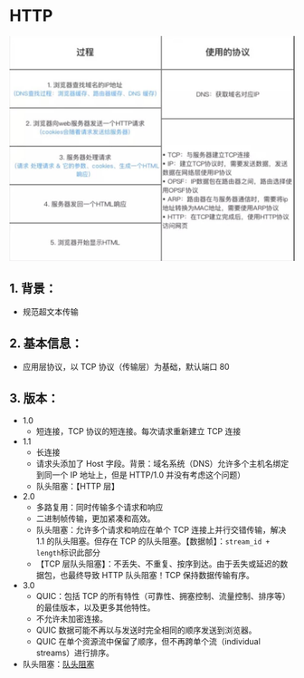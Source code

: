 # HTTP

![URL 解析](../images/url-parase.PNG)

## 1. 背景：

- 规范超文本传输

## 2. 基本信息：

- 应用层协议，以 TCP 协议（传输层）为基础，默认端口 80

## 3. 版本：

- 1.0
  - 短连接，TCP 协议的短连接。每次请求重新建立 TCP 连接
- 1.1
  - 长连接
  - 请求头添加了 Host 字段。背景：域名系统（DNS）允许多个主机名绑定到同一个 IP 地址上，但是 HTTP/1.0 并没有考虑这个问题）
  - 队头阻塞：【HTTP 层】
- 2.0
  - 多路复用：同时传输多个请求和响应
  - 二进制帧传输，更加紧凑和高效。
  - 队头阻塞：允许多个请求和响应在单个 TCP 连接上并行交错传输，解决 1.1 的队头阻塞。但存在 TCP 的队头阻塞。【数据帧】：`stream_id + length`标识此部分
  - 【TCP 层队头阻塞】：不丢失、不重复、按序到达。由于丢失或延迟的数据包，也最终导致 HTTP 队头阻塞！TCP 保持数据传输有序。
- 3.0
  - QUIC：包括 TCP 的所有特性（可靠性、拥塞控制、流量控制、排序等）的最佳版本，以及更多其他特性。
  - 不允许未加密连接。
  - QUIC 数据可能不再以与发送时完全相同的顺序发送到浏览器。
  - QUIC 在单个资源流中保留了顺序，但不再跨单个流（individual streams）进行排序。
- 队头阻塞：[队头阻塞](https://zhuanlan.zhihu.com/p/330300133)
